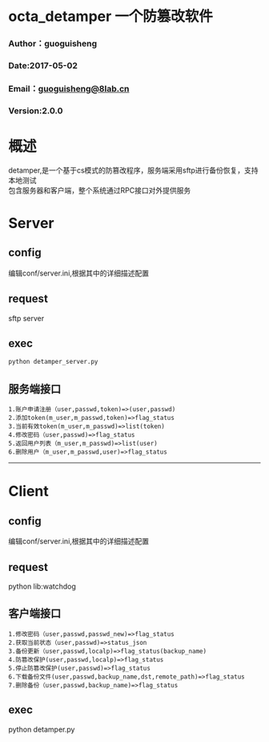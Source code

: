 # octa_detamper 一个防篡改软件
### Author：guoguisheng
### Date:2017-05-02
### Email：guoguisheng@8lab.cn
### Version:2.0.0

# 概述
detamper,是一个基于cs模式的防篡改程序，服务端采用sftp进行备份恢复，支持本地测试</br>
包含服务器和客户端，整个系统通过RPC接口对外提供服务

# Server
## config
编辑conf/server.ini,根据其中的详细描述配置

## request
sftp server

## exec 
```python
python detamper_server.py
```

## 服务端接口
	1.账户申请注册（user,passwd,token)=>(user,passwd)
	2.添加token(m_user,m_passwd,token)=>flag_status
	3.当前有效token(m_user,m_passwd)=>list(token)
	4.修改密码（user,passwd)=>flag_status
	5.返回用户列表（m_user,m_passwd)=>list(user)
	6.删除用户（m_user,m_passwd,user)=>flag_status


------------
# Client
## config
编辑conf/server.ini,根据其中的详细描述配置


## request
python lib:watchdog 

## 客户端接口
	1.修改密码（user,passwd,passwd_new)=>flag_status
	2.获取当前状态（user,passwd)=>status_json
	3.备份更新（user,passwd,localp)=>flag_status(backup_name)
	4.防篡改保护(user,passwd,localp)=>flag_status
	5.停止防篡改保护(user,passwd)=>flag_status
	6.下载备份文件(user,passwd,backup_name,dst,remote_path)=>flag_status
	7.删除备份（user,passwd,backup_name)=>flag_status

## exec
python detamper.py
